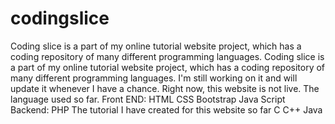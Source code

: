 # codingslice
Coding slice is a part of my online tutorial website project, which has a coding repository of many different programming languages. 
Coding slice is a part of my online tutorial website project, which has a coding repository of many different programming languages. I'm still working on it and will update it whenever I have a chance. Right now, this website is not live.
The language used so far.
Front END:
HTML
CSS
Bootstrap
Java Script
Backend:
PHP 
The tutorial I have created for this website so far
C
C++
Java 
